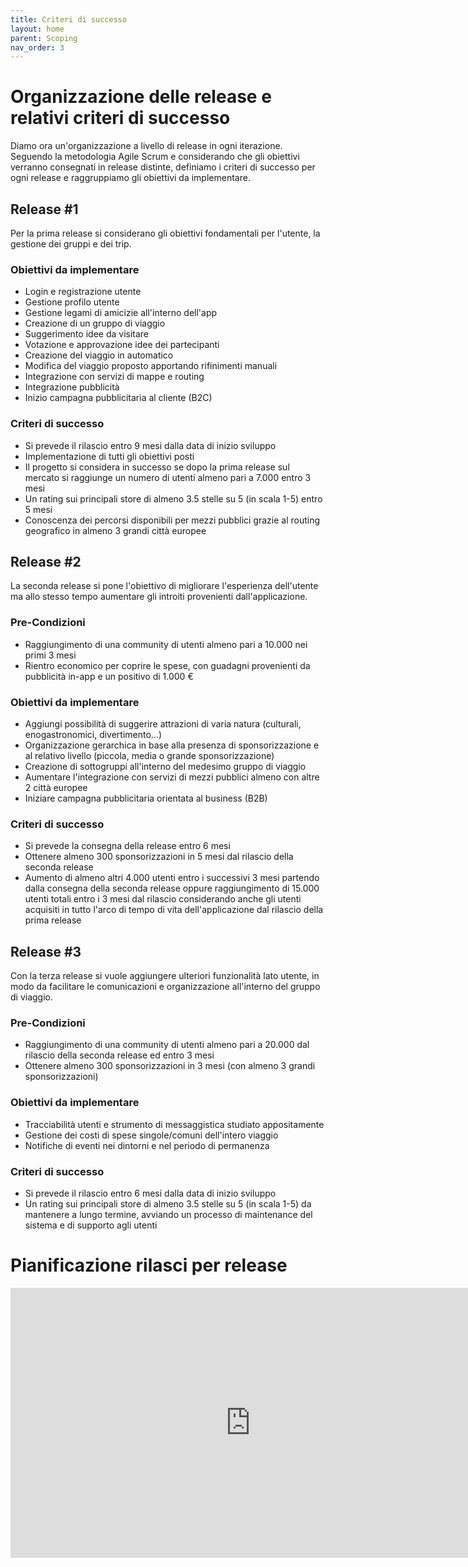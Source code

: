 ```yaml
---
title: Criteri di successo
layout: home
parent: Scoping
nav_order: 3
---
```

# Organizzazione delle release e relativi criteri di successo
Diamo ora un'organizzazione a livello di release in ogni iterazione. Seguendo la metodologia Agile Scrum e considerando che gli obiettivi verranno consegnati in release distinte, definiamo i criteri di successo per ogni release e raggruppiamo gli obiettivi da implementare.

## Release #1
Per la prima release si considerano gli obiettivi fondamentali per l'utente, la gestione dei gruppi e dei trip.

### Obiettivi da implementare
- Login e registrazione utente
- Gestione profilo utente
- Gestione legami di amicizie all'interno dell'app
- Creazione di un gruppo di viaggio
- Suggerimento idee da visitare
- Votazione e approvazione idee dei partecipanti
- Creazione del viaggio in automatico
- Modifica del viaggio proposto apportando rifinimenti manuali
- Integrazione con servizi di mappe e routing
- Integrazione pubblicità
- Inizio campagna pubblicitaria al cliente (B2C)

### Criteri di successo
- Si prevede il rilascio entro 9 mesi dalla data di inizio sviluppo
- Implementazione di tutti gli obiettivi posti
- Il progetto si considera in successo se dopo la prima release sul mercato si raggiunge un numero di utenti almeno pari a 7.000 entro 3 mesi
- Un rating sui principali store di almeno 3.5 stelle su 5 (in scala 1-5) entro 5 mesi
- Conoscenza dei percorsi disponibili per mezzi pubblici grazie al routing geografico in almeno 3 grandi città europee

## Release #2
La seconda release si pone l'obiettivo di migliorare l'esperienza dell'utente ma allo stesso tempo aumentare gli introiti provenienti dall'applicazione.

### Pre-Condizioni
- Raggiungimento di una community di utenti almeno pari a 10.000 nei primi 3 mesi
- Rientro economico per coprire le spese, con guadagni provenienti da pubblicità in-app e un positivo di 1.000 €

### Obiettivi da implementare
- Aggiungi possibilità di suggerire attrazioni di varia natura (culturali, enogastronomici, divertimento...)
- Organizzazione gerarchica in base alla presenza di sponsorizzazione e al relativo livello (piccola, media o grande sponsorizzazione)
- Creazione di sottogruppi all'interno del medesimo gruppo di viaggio
- Aumentare l'integrazione con servizi di mezzi pubblici almeno con altre 2 città europee
- Iniziare campagna pubblicitaria orientata al business (B2B)

### Criteri di successo
- Si prevede la consegna della release entro 6 mesi
- Ottenere almeno 300 sponsorizzazioni in 5 mesi dal rilascio della seconda release
- Aumento di almeno altri 4.000 utenti entro i successivi 3 mesi partendo dalla consegna della seconda release oppure raggiungimento di 15.000 utenti totali entro i 3 mesi dal rilascio considerando anche gli utenti acquisiti in tutto l'arco di tempo di vita dell'applicazione dal rilascio della prima release

## Release #3
Con la terza release si vuole aggiungere ulteriori funzionalità lato utente, in modo da facilitare le comunicazioni e organizzazione all'interno del gruppo di viaggio.

### Pre-Condizioni
- Raggiungimento di una community di utenti almeno pari a 20.000 dal rilascio della seconda release ed entro 3 mesi
- Ottenere almeno 300 sponsorizzazioni in 3 mesi (con almeno 3 grandi sponsorizzazioni)

### Obiettivi da implementare
- Tracciabilità utenti e strumento di messaggistica studiato appositamente
- Gestione dei costi di spese singole/comuni dell'intero viaggio
- Notifiche di eventi nei dintorni e nel periodo di permanenza

### Criteri di successo
- Si prevede il rilascio entro 6 mesi dalla data di inizio sviluppo
- Un rating sui principali store di almeno 3.5 stelle su 5 (in scala 1-5) da mantenere a lungo termine, avviando un processo di maintenance del sistema e di supporto agli utenti

# Pianificazione rilasci per release
<iframe width="768" height="432" src="https://miro.com/app/embed/uXjVNQiVK_Y=/?pres=1&frameId=3458764569417407057&embedId=877917960697" frameborder="0" scrolling="no" allow="fullscreen; clipboard-read; clipboard-write" allowfullscreen></iframe>